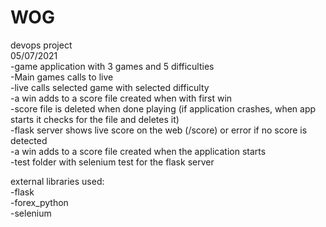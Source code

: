 # WOG
devops project  
05/07/2021  
-game application with 3 games and 5 difficulties  
-Main games calls to live  
-live calls selected game with selected difficulty  
-a win adds to a score file created when with first win  
-score file is deleted when done playing (if application crashes, when app starts it checks for the file and deletes it)  
-flask server shows live score on the web (/score) or error if no score is detected  
-a win adds to a score file created when the application starts  
-test folder with selenium test for the flask server  

external libraries used:  
-flask  
-forex_python  
-selenium  